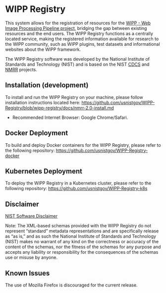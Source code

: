 # WIPP Registry

This system allows for the registration of resources for the [WIPP - Web Image Processing Pipeline project](https://github.com/usnistgov/WIPP), bridging the gap between existing resources and the end users. The WIPP Registry functions as a centrally located service, making the registered information available for research to the WIPP community, such as WIPP plugins, test datasets and informational websites about the WIPP framework.

The WIPP Registry software was developed by the National Institute of Standards and Technology (NIST) and is based on the NIST [CDCS](https://github.com/usnistgov/cdcs) and [NMRR](https://github.com/usnistgov/nmrr) projects.

## Installation (development)
To install and run the WIPP Registry on your machine, please follow installation instructions located here: https://github.com/usnistgov/WIPP-Registry/blob/wipp-registry/docs/nmrr-2.0-install.md

- Recommended Internet Browser: Google Chrome/Safari.

## Docker Deployment 
To build and deploy Docker containers for the WIPP Registry, please refer to the following repository:
https://github.com/usnistgov/WIPP-Registry-docker

## Kubernetes Deployment 
To deploy the WIPP Registry in a Kubernetes cluster, please refer to the following repository:
https://github.com/usnistgov/WIPP-Registry-k8s

## Disclaimer

[NIST Software Disclaimer](https://www.nist.gov/disclaimer)

Note: The XML-based schemas provided with the WIPP Registry do not represent “standard” metadata representations and are specifically release as “as is,” and as such the National Institute of Standards and Technology (NIST) makes no warrant of any kind on the correctness or accuracy of the content of the schemas, nor the fitness of the schemas for any purpose and accepts any liability or responsibility for the consequences of the schemas use or misuse by anyone. 


## Known Issues

The use of Mozilla Firefox is discouraged for the current release.
